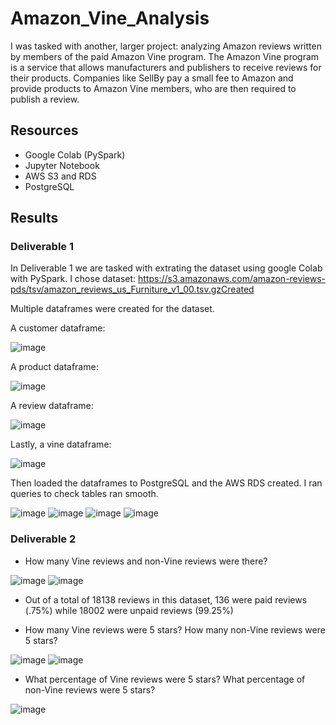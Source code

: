 # Amazon_Vine_Analysis

I was tasked with another, larger project: analyzing Amazon reviews written by members of the paid Amazon Vine program. The Amazon Vine program is a service that allows manufacturers and publishers to receive reviews for their products. Companies like SellBy pay a small fee to Amazon and provide products to Amazon Vine members, who are then required to publish a review.

## Resources

- Google Colab (PySpark)
- Jupyter Notebook
- AWS S3 and RDS
- PostgreSQL

## Results

### Deliverable 1

In Deliverable 1 we are tasked with extrating the dataset using google Colab with PySpark. I chose dataset: https://s3.amazonaws.com/amazon-reviews-pds/tsv/amazon_reviews_us_Furniture_v1_00.tsv.gzCreated 

Multiple dataframes were created for the dataset.

A customer dataframe:

![image](https://user-images.githubusercontent.com/96445453/165021587-4c29bdd1-7522-4942-a1ff-88834b53fc51.png)

A product dataframe:

![image](https://user-images.githubusercontent.com/96445453/165021621-adc2a1a0-9b30-400a-a4b1-65cb78b52d13.png)

A review dataframe:

![image](https://user-images.githubusercontent.com/96445453/165021380-e23c5f99-5eb7-49bc-8f69-b41196a24ef1.png)

Lastly, a vine dataframe:

![image](https://user-images.githubusercontent.com/96445453/165021792-231af188-85c2-456e-a43d-da98acfde757.png)

Then loaded the dataframes to PostgreSQL and the AWS RDS created. I ran queries to check tables ran smooth.

![image](https://user-images.githubusercontent.com/96445453/165022007-87e73ced-aee9-4706-aa15-eeb34d674c5a.png)
![image](https://user-images.githubusercontent.com/96445453/165022047-7a004830-006d-47fd-b97a-68c3b298ae40.png)
![image](https://user-images.githubusercontent.com/96445453/165022081-12acda66-fa7c-4681-bf75-25b791374160.png)
![image](https://user-images.githubusercontent.com/96445453/165023558-4776c2bb-a926-4587-9127-993e47b46da3.png)

### Deliverable 2


- How many Vine reviews and non-Vine reviews were there?

![image](https://user-images.githubusercontent.com/96445453/165027145-01119288-6042-410c-a035-ee2ddc777a69.png)
![image](https://user-images.githubusercontent.com/96445453/165027178-67baf8da-51d7-410f-b4d9-d4df36a38f37.png)
- Out of a total of 18138 reviews in this dataset, 136 were paid reviews (.75%) while 18002 were unpaid reviews (99.25%)

- How many Vine reviews were 5 stars? How many non-Vine reviews were 5 stars?

![image](https://user-images.githubusercontent.com/96445453/165026740-6f4321ee-3dcd-455d-92eb-572708d8854d.png)
![image](https://user-images.githubusercontent.com/96445453/165026837-c11e76ad-344c-4c23-a463-923e5619b78e.png)


- What percentage of Vine reviews were 5 stars? What percentage of non-Vine reviews were 5 stars?

![image](https://user-images.githubusercontent.com/96445453/165027454-edb86018-5ee9-42ea-8b21-515eb86ad7db.png)

